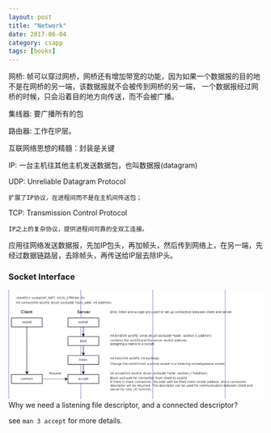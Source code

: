 ```yaml
---
layout: post
title: "Network"
date: 2017-06-04
category: csapp
tags: [books]
---
```


网桥: 帧可以穿过网桥，网桥还有增加带宽的功能，因为如果一个数据报的目的地不是在网桥的另一端，该数据报就不会被传到网桥的另一端，
    一个数据报经过网桥的时候，只会沿着目的地方向传送，而不会被广播。

集线器: 要广播所有的包

路由器: 工作在IP层。

互联网络思想的精髓：封装是关键

IP: 一台主机往其他主机发送数据包，也叫数据报(datagram)

UDP: Unreliable Datagram Protocol

    扩展了IP协议，在进程间而不是在主机间传送包；

TCP: Transmission Control Protocol

    IP之上的复杂协议，提供进程间可靠的全双工连接。

应用往网络发送数据报，先加IP包头，再加帧头，然后传到网络上，在另一端，先经过数据链路层，去除帧头，再传送给IP层去除IP头。


### Socket Interface

![image](../../../images/books/csapp/socket-interface-for-network-pogramming.png)
Why we need a listening file descriptor, and a connected descriptor? 

see `man 3 accept` for more details.

